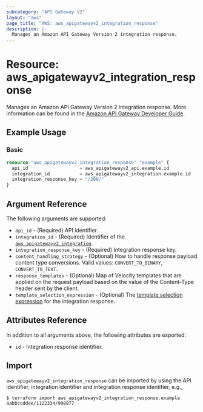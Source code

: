 ```yaml
---
subcategory: "API Gateway V2"
layout: "aws"
page_title: "AWS: aws_apigatewayv2_integration_response"
description: |-
  Manages an Amazon API Gateway Version 2 integration response.
---
```


# Resource: aws_apigatewayv2_integration_response

Manages an Amazon API Gateway Version 2 integration response.
More information can be found in the [Amazon API Gateway Developer Guide](https://docs.aws.amazon.com/apigateway/latest/developerguide/apigateway-websocket-api.html).

## Example Usage

### Basic

```terraform
resource "aws_apigatewayv2_integration_response" "example" {
  api_id                   = aws_apigatewayv2_api.example.id
  integration_id           = aws_apigatewayv2_integration.example.id
  integration_response_key = "/200/"
}
```

## Argument Reference

The following arguments are supported:

* `api_id` - (Required) API identifier.
* `integration_id` - (Required) Identifier of the [`aws_apigatewayv2_integration`](/docs/providers/aws/r/apigatewayv2_integration.html).
* `integration_response_key` - (Required) Integration response key.
* `content_handling_strategy` - (Optional) How to handle response payload content type conversions. Valid values: `CONVERT_TO_BINARY`, `CONVERT_TO_TEXT`.
* `response_templates` - (Optional) Map of Velocity templates that are applied on the request payload based on the value of the Content-Type header sent by the client.
* `template_selection_expression` - (Optional) The [template selection expression](https://docs.aws.amazon.com/apigateway/latest/developerguide/apigateway-websocket-api-selection-expressions.html#apigateway-websocket-api-template-selection-expressions) for the integration response.

## Attributes Reference

In addition to all arguments above, the following attributes are exported:

* `id` - Integration response identifier.

## Import

`aws_apigatewayv2_integration_response` can be imported by using the API identifier, integration identifier and integration response identifier, e.g.,

```
$ terraform import aws_apigatewayv2_integration_response.example aabbccddee/1122334/998877
```

<!-- cache-key: cdktf-0.17.0-pre.15 input-ac2572833eccef26b6aa0b2a3f741ecea2283c7935aea1e95e88eafabaccd23b -->